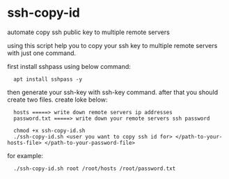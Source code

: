 # ssh-copy-id
automate copy ssh public key to multiple remote servers


using this script help you to copy your ssh key to multiple remote servers with just one command.

first install sshpass using below command:
```
  apt install sshpass -y
```

then generate your ssh-key with ssh-key command.
after that you should create two files. create loke below:
```
  hosts =====> write down remote servers ip addresses
  password.txt =====> write down your remote servers ssh password
```
```
  chmod +x ssh-copy-id.sh
  ./ssh-copy-id.sh <user you want to copy ssh id for> </path-to-your-hosts-file> </path-to-your-password-file>
```  
for example:
```
  ./ssh-copy-id.sh root /root/hosts /root/password.txt
```  
